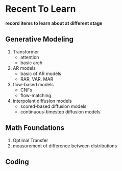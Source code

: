 # Recent To Learn

**record items to learn about at different stage**

## Generative Modeling

1. Transformer
    - attention
    - basic arch
2. AR models
    - basic of AR models
    - RAR, VAR, MAR
3. flow-based models
    - CNFs
    - flow-matching
4. interpolant diffusion models
    - scored-based diffusion models
    - continuous-timestep diffusion models


## Math Foundations

1. Optimal Transfer
2. measurement of difference between distributions


## Coding